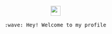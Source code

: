 <!--### Hi there 👋-->

<p align="center">
  <img src="https://user-images.githubusercontent.com/5679180/79618120-0daffb80-80be-11ea-819e-d2b0fa904d07.gif" width="27px">
  <br><br>
  <samp>
    :wave: Hey! Welcome to my profile
    <!-- <br>I am an IT Engineering Student<br>
    <br>:pizza: Take a look at my stats :P<br>
    <img align="center" src="https://github-readme-stats.vercel.app/api?username=abhijit1998&&show_icons=true&&theme=tokyonight" /> -->
  </samp>
</p>

<!--
**abhijit1998/abhijit1998** is a ✨ _special_ ✨ repository because its `README.md` (this file) appears on your GitHub profile.

Here are some ideas to get you started:

- 🔭 I’m currently working on ...
- 🌱 I’m currently learning ...
- 👯 I’m looking to collaborate on ...
- 🤔 I’m looking for help with ...
- 💬 Ask me about ...
- 📫 How to reach me: ...
- 😄 Pronouns: ...
- ⚡ Fun fact: ...
-->
